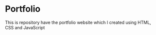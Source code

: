 # Portfolio
This is repository have the portfolio website which I created using HTML, CSS and JavaScript
